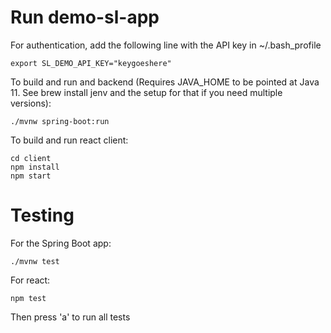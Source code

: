 # Run demo-sl-app

For authentication, add the following line with the API key in ~/.bash_profile
```
export SL_DEMO_API_KEY="keygoeshere"
```

To build and run and backend (Requires JAVA_HOME to be pointed at Java 11. See brew install jenv and the setup for that if you need multiple versions):
```
./mvnw spring-boot:run
```

To build and run react client:
```
cd client
npm install
npm start
```


# Testing
For the Spring Boot app:
```
./mvnw test
```

For react:
```
npm test
```
Then press 'a' to run all tests
